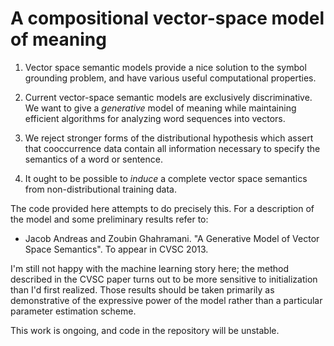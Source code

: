 # A compositional vector-space model of meaning

1. Vector space semantic models provide a nice solution to the symbol grounding
   problem, and have various useful computational properties.

3. Current vector-space semantic models are exclusively discriminative. We want
   to give a _generative_ model of meaning while maintaining efficient
   algorithms for analyzing word sequences into vectors.

2. We reject stronger forms of the distributional hypothesis which assert that
   cooccurrence data contain all information necessary to specify the semantics
   of a word or sentence. 

3. It ought to be possible to _induce_ a complete vector space semantics from
   non-distributional training data.

The code provided here attempts to do precisely this. For a description of the
model and some preliminary results refer to:

- Jacob Andreas and Zoubin Ghahramani. "A Generative Model of Vector Space
  Semantics". To appear in CVSC 2013.

I'm still not happy with the machine learning story here; the method described
in the CVSC paper turns out to be more sensitive to initialization than I'd
first realized. Those results should be taken primarily as demonstrative of the
expressive power of the model rather than a particular parameter estimation
scheme.

This work is ongoing, and code in the repository will be unstable.
